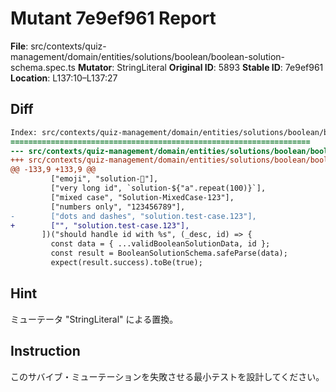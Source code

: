 # Mutant 7e9ef961 Report

**File**: src/contexts/quiz-management/domain/entities/solutions/boolean/boolean-solution-schema.spec.ts
**Mutator**: StringLiteral
**Original ID**: 5893
**Stable ID**: 7e9ef961
**Location**: L137:10–L137:27

## Diff

```diff
Index: src/contexts/quiz-management/domain/entities/solutions/boolean/boolean-solution-schema.spec.ts
===================================================================
--- src/contexts/quiz-management/domain/entities/solutions/boolean/boolean-solution-schema.spec.ts	original
+++ src/contexts/quiz-management/domain/entities/solutions/boolean/boolean-solution-schema.spec.ts	mutated #5893
@@ -133,9 +133,9 @@
         ["emoji", "solution-🚀"],
         ["very long id", `solution-${"a".repeat(100)}`],
         ["mixed case", "Solution-MixedCase-123"],
         ["numbers only", "123456789"],
-        ["dots and dashes", "solution.test-case.123"],
+        ["", "solution.test-case.123"],
       ])("should handle id with %s", (_desc, id) => {
         const data = { ...validBooleanSolutionData, id };
         const result = BooleanSolutionSchema.safeParse(data);
         expect(result.success).toBe(true);
```

## Hint

ミューテータ "StringLiteral" による置換。

## Instruction

このサバイブ・ミューテーションを失敗させる最小テストを設計してください。

